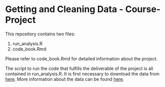 # Getting and Cleaning Data - Course-Project

This repository contains two files:

1. run_analysis.R
2. code_book.Rmd

Please refer to code_book.Rmd for detailed information about the project.

The script to run the code that fulfills the deliverable of the project is all contained in run_analysis.R. It is first necessary to download the data from [here](https://d396qusza40orc.cloudfront.net/getdata%2Fprojectfiles%2FUCI%20HAR%20Dataset.zip). More information about the data can be found [here](http://archive.ics.uci.edu/ml/datasets/Human+Activity+Recognition+Using+Smartphones).